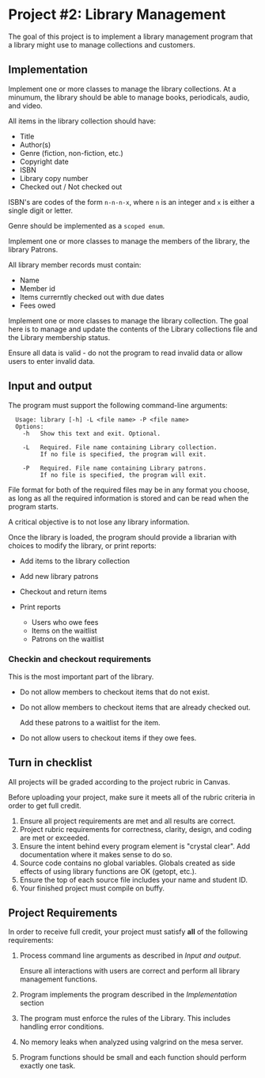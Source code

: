 # Project #2: Library Management
The goal of this project is to implement a library management program
that a library might use to manage collections and customers.

## Implementation
Implement one or more classes to manage the library collections.
At a minumum, the library should be able to manage
books, periodicals, audio, and video.

All items in the library collection should have:

- Title
- Author(s)
- Genre (fiction, non-fiction, etc.)
- Copyright date
- ISBN
- Library copy number
- Checked out / Not checked out

ISBN's are codes of the form `n-n-n-x`, 
where `n` is an integer and `x` is either a single digit or letter.

Genre should be implemented as a `scoped enum`.

Implement one or more classes to manage the members of the library,
the library Patrons.

All library member records must contain:

- Name
- Member id
- Items currerntly checked out with due dates
- Fees owed

Implement one or more classes to manage the library collection.
The goal here is to manage and update the contents of the
Library collections file and the Library membership status.

Ensure all data is valid - do not the program to read invalid data or allow
users to enter invalid data.


## Input and output
The program must support the following command-line arguments:

```
  Usage: library [-h] -L <file name> -P <file name>
  Options:
    -h   Show this text and exit. Optional.

    -L   Required. File name containing Library collection.
         If no file is specified, the program will exit.

    -P   Required. File name containing Library patrons.
         If no file is specified, the program will exit.
```

File format for both of the required files may be in any format
you choose, as long as all the required information is
stored and can be read when the program starts.

A critical objective is to not lose any library information.

Once the library is loaded, the program should provide a librarian
with choices to modify the library, or print reports:

- Add items to the library collection
- Add new library patrons
- Checkout and return items
- Print reports

  - Users who owe fees
  - Items on the waitlist
  - Patrons on the waitlist


### Checkin and checkout requirements
This is the most important part of the library.

- Do not allow members to checkout items that do not exist.
- Do not allow members to checkout items that are already checked out.

  Add these patrons to a waitlist for the item.

- Do not allow users to checkout items if they owe fees.

## Turn in checklist
All projects will be graded according to the project rubric in Canvas.

Before uploading your project,
make sure it meets all of the rubric criteria in order to get full credit.

1. Ensure all project requirements are met and all results are correct.
2. Project rubric requirements for correctness, clarity, design,
   and coding are met or exceeded.
3. Ensure the intent behind every program element is "crystal clear".
   Add documentation where it makes sense to do so.
4. Source code contains no global variables.
   Globals created as side effects of using library functions are OK (getopt, etc.).
5. Ensure the top of each source file includes your name and student ID.
6. Your finished project must compile on buffy.

## Project Requirements
In order to receive full credit, your project must satisfy **all**
of the following requirements:

1. Process command line arguments as described in *Input and output*.

   Ensure all interactions with users are correct and
   perform all library management functions.

2. Program implements the program described in the *Implementation* section
3. The program must enforce the rules of the Library.
   This includes handling error conditions.
4. No memory leaks when analyzed using valgrind on the mesa server.
5. Program functions should be small and each function should perform
   exactly one task.




